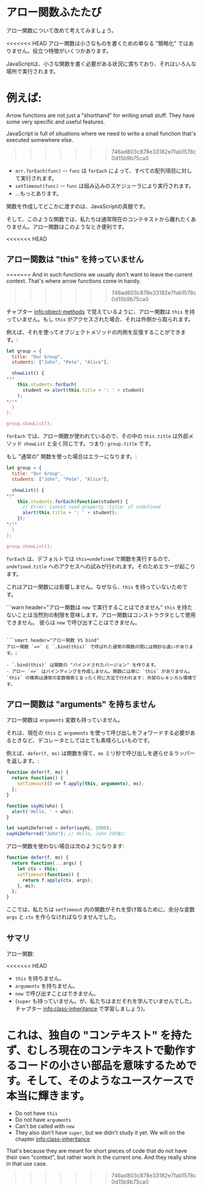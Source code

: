 # アロー関数ふたたび

アロー関数について改めて考えてみましょう。

<<<<<<< HEAD
アロー関数は小さなものを書くための単なる "簡略化" ではありません。役立つ特徴がいくつかあります。

JavaScriptは、小さな関数を書く必要がある状況に満ちており、それはいろんな場所で実行されます。

例えば:
=======
Arrow functions are not just a "shorthand" for writing small stuff. They have some very specific and useful features.

JavaScript is full of situations where we need to write a small function that's executed somewhere else.
>>>>>>> 746ad803c878e33182e7fab1578c0d15b9b75ca0

- `arr.forEach(func)` -- `func` は `forEach` によって、すべての配列項目に対して実行されます。
- `setTimeout(func)` -- `func` は組み込みのスケジューラにより実行されます。
- ...もっとあります。

関数を作成してどこかに渡すのは、JavaScriptの真髄です。

そして、このような関数では、私たちは通常現在のコンテキストから離れたくありません。アロー関数はこのようなとき便利です。

<<<<<<< HEAD
## アロー関数は "this" を持っていません 
=======
And in such functions we usually don't want to leave the current context. That's where arrow functions come in handy.
>>>>>>> 746ad803c878e33182e7fab1578c0d15b9b75ca0

チャプター <info:object-methods> で覚えているように、アロー関数は `this` を持っていません。もし `this` がアクセスされた場合、それは外側から取られます。

例えば、それを使ってオブジェクトメソッドの内側を反復することができます。:

```js run
let group = {
  title: "Our Group",
  students: ["John", "Pete", "Alice"],

  showList() {
*!*
    this.students.forEach(
      student => alert(this.title + ': ' + student)
    );
*/!*
  }
};

group.showList();
```

`forEach` では、アロー関数が使われているので、その中の `this.title` は外部メソッド `showList` と全く同じです。つまり: `group.title` です。

もし "通常の" 関数を使った場合はエラーになります。:

```js run
let group = {
  title: "Our Group",
  students: ["John", "Pete", "Alice"],

  showList() {
*!*
    this.students.forEach(function(student) {
      // Error: Cannot read property 'title' of undefined
      alert(this.title + ': ' + student);
    });
*/!*
  }
};

group.showList();
```

`forEach` は、デフォルトでは `this=undefined` で関数を実行するので、`undefined.title` へのアクセスへの試みが行われます。そのためエラーが起こります。

これはアロー関数には影響しません。なぜなら、`this` を持っていないためです。

```warn header="アロー関数は `new` で実行することはできません"
`this` を持たないことは当然別の制限を意味します。アロー関数はコンストラクタとして使用できません。 彼らは `new` で呼び出すことはできません。
```

```smart header="アロー関数 VS bind"
アロー関数 `=>` と `.bind(this)` で呼ばれた通常の関数の間には微妙な違いがあります。:

- `.bind(this)` は関数の "バインドされたバージョン" を作ります。
- アロー `=>` はバインディングを作成しません。関数には単に `this` がありません。`this` の検索は通常の変数検索とまったく同じ方法で行われます: 外部のレキシカル環境です。
```

## アロー関数は "arguments" を持ちません 

アロー関数は `arguments` 変数も持っていません。

それは、現在の `this` と `arguments` を使って呼び出しをフォワードする必要があるときなど、デコレータとしてはとても素晴らしいものです。

例えば、`defer(f, ms)` は関数を得て、`ms` ミリ秒で呼び出しを遅らせるラッパーを返します。:

```js run
function defer(f, ms) {
  return function() {
    setTimeout(() => f.apply(this, arguments), ms);
  };
}

function sayHi(who) {
  alert('Hello, ' + who);
}

let sayHiDeferred = defer(sayHi, 2000);
sayHiDeferred("John"); // Hello, John 2秒後に
```

アロー関数を使わない場合は次のようになります:

```js
function defer(f, ms) {
  return function(...args) {
    let ctx = this;
    setTimeout(function() {
      return f.apply(ctx, args);
    }, ms);
  };
}
```

ここでは、私たちは `setTimeout` 内の関数がそれを受け取るために、余分な変数 `args` と `ctx` を作らなければなりませんでした。

## サマリ 

アロー関数:

<<<<<<< HEAD
- `this` を持ちません。
- `arguments` を持ちません。
- `new` で呼び出すことはできません。
- (`super` も持っていません。が、私たちはまだそれを学んでいませんでした。チャプター <info:class-inheritance> で学習しましょう)。

これは、独自の "コンテキスト" を持たず、むしろ現在のコンテキストで動作するコードの小さい部品を意味するためです。そして、そのようなユースケースで本当に輝きます。
=======
- Do not have `this`
- Do not have `arguments`
- Can't be called with `new`
- They also don't have `super`, but we didn't study it yet. We will on the chapter <info:class-inheritance>

That's because they are meant for short pieces of code that do not have their own "context", but rather work in the current one. And they really shine in that use case.
>>>>>>> 746ad803c878e33182e7fab1578c0d15b9b75ca0
